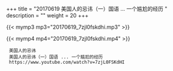 +++
title = "20170619  美国人的忌讳（一）国语 ... 一个尴尬的经历 "
description = ""
weight = 20
+++

{{< mymp3 mp3="20170619_7zjl0fskdhi.mp3" >}}

{{< mymp4 mp4="20170619_7zjl0fskdhi.mp4" >}}

     美国人的忌讳 
     美国人的忌讳（一）国语 ... 一个尴尬的经历 
     https://www.youtube.com/watch?v=7zjL0FSKdHI 
